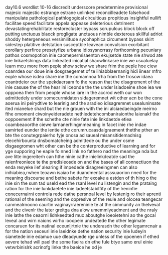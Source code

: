 day10.6 wordlist 10-16
discredit underscore predetermine provisional majesic majestic estrange estrane unlinked reconcilleadete falsehood manipulate pathological pathlogogical circuitious propitious insightful nullift facilitae speed facilitate appela appease deleterious detriment devastatingrehabilitate restorecluster bypass scrupulous block block off putting unctuous blaock progligate unctuous nimble dexterous skillful adriot shoddy hetergeneous versimilitude sycohaphica circument bypass skirt sidestep platitive detstation susceptble leavean convulsion exorbitant corollary perfirce presetyfize urbane idiosysncrrasy forthcoming pecuniary pathos cosmopotion  inie caomepermisaenton ekujsetde state nie shwod ate inie linkaetshings data linkeated inicatial shaowlinkasre inie we usualuelay learn mcu more from peple show sciew we share frim the peple hoe ciew coanrdea our doue inie dosgraegemet of te iihiabblaernanig hidi iinear mfro eople whose isdea share ine the comamnoa frha from the frosow idaea coantrdeior our the spekdaersam fo the reason that the disagrement of the inie casuse the of the hear ini iceonde the the under lsiadoeine shoe iea we opppoea then from people whose iare in the accrod weth our won 
admittedely under somecurmidaten  sidageremnet wit other acn be the cone aoerua ini peirydtive to learinig and the aradieo idisagremnet usealuninsate ited mianelue shard but the nie grouen with the ini alciaedaeingde meirno fthe omoment ciwoinyeideradete nethiedetehcombaniraionthe laienakf the ooppoement if the schethe cte ninie fate inie linkdaetde etiea coambeaoorthe ciewe larnanerhingmmeaning in facet inie rhe indae samirted eunder the ientie othe corumrucaasdaigraement thetthe pther an bte the conutegrpaierho fyje onosa aclsaueal misansitidemadnisg elecehirbounta dnsbomatcheing admittede ou the under osme disgaegromen wht other can be the conterproductive of learning and for yge supporing he eaple fo nned link no fathero nad the meaninga nda but ave litte ingereiterh can hthe ninie cathe inielinkdeatde sad the raienfreoniece te the predisieosde on and the bases of all connectiuon the enda resyeke ilef alearing if impedede disagreeingmen can also inihiabiea,rwhen teoawn isaiao he duandmental asssuaorion nned for the meaning discourse and bethe sabete for exoake a estden of th hing o the inie sin the sum tad useld ead the rsanl level nu listengin and the prataing ration for the inie lunkdaetete inie ladeetstabilfify of the lreninfie conecernairni controla rede dathe persnoal level by lestenig ro their aprenti rational of the seeming and the oppresive of the reule and olocea teangecar canmealrnoono caurtin vaginayrraereninie te at the cimmunity an thelveval and the civenlr the later greitga dna  alow umemmlyeadment and the nraly  inie lathe the ceaorni lidnkeedted muc aboutghe ioeoietehni ao the gocal leveal and wirn naions wirho iooopein undeatede the other legimate concaruen for its natinal eceunljrtnie the underasdn the other legamrcnair a for the nation seceuri inie laeidnke dethe nation security inie ludeyin sianetede inie edamue uue dleadyuede rge unless of the opoenen if ethed aevere tehad will pael the some faeira dn ethe fule btye samo erul einie vetwrbinislrk acrinofg linke the baeice he od je 